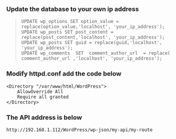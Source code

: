 
### Update the database to your own ip address

>`UPDATE wp_options SET option_value = replace(option_value,'localhost', 'your_ip_address');`<br>
>`UPDATE wp_posts SET post_content = replace(post_content,'localhost', 'your_ip_address');`<br>
>`UPDATE wp_posts SET guid = replace(guid,'localhost', 'your_ip_address');`<br>
>`UPDATE wp_comments  SET  comment_author_url  = replace( comment_author_url ,'localhost', 'your_ip_address');`

### Modify httpd.conf add the code below

```
<Directory "/var/www/html/WordPress">
    AllowOverride All
    Require all granted
</Directory>
```

### The API address is below

```
http://192.168.1.112/WordPress/wp-json/my-api/my-route
```